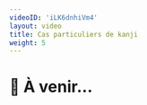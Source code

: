 ```yaml
---
videoID: 'iLK6dnhiVm4'
layout: video
title: Cas particuliers de kanji
weight: 5
---
```


# 👷 À venir...
